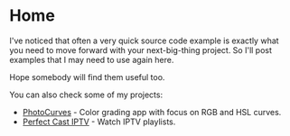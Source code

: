 # Home

I've noticed that often a very quick source code example is exactly what you need to move forward with your next-big-thing project. So I'll post examples that I may need to use again here.

Hope somebody will find them useful too.

You can also check some of my projects:

 - [PhotoCurves](https://play.google.com/store/apps/details?id=com.foreachi.photocurves) - Color grading app with focus on RGB and HSL curves.
 - [Perfect Cast IPTV](https://play.google.com/store/apps/details?id=com.niklabs.ppremote) - Watch IPTV playlists.
